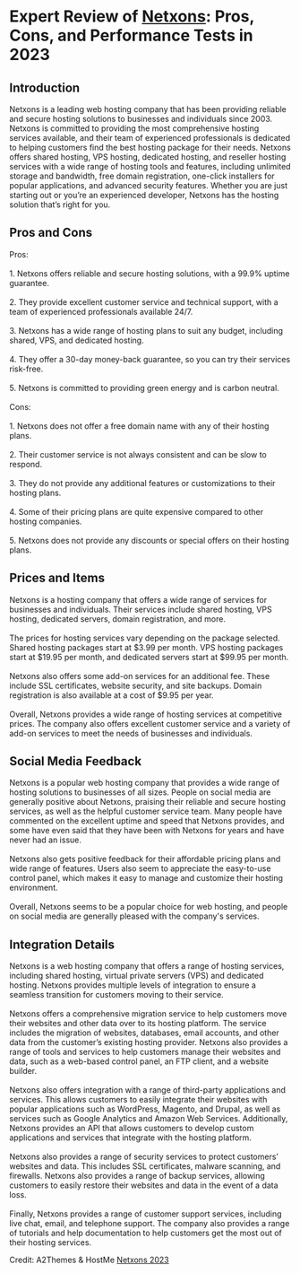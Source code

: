 <h1>Expert Review of <a href="https://a2themes.com/netxons-reviews">Netxons</a>: Pros, Cons, and Performance Tests in 2023</h1>
<h2>Introduction</h2>
Netxons is a leading web hosting company that has been providing reliable and secure hosting solutions to businesses and individuals since 2003. Netxons is committed to providing the most comprehensive hosting services available, and their team of experienced professionals is dedicated to helping customers find the best hosting package for their needs. Netxons offers shared hosting, VPS hosting, dedicated hosting, and reseller hosting services with a wide range of hosting tools and features, including unlimited storage and bandwidth, free domain registration, one-click installers for popular applications, and advanced security features. Whether you are just starting out or you’re an experienced developer, Netxons has the hosting solution that’s right for you.
<h2>Pros and Cons</h2>
Pros:<br><br>1. Netxons offers reliable and secure hosting solutions, with a 99.9% uptime guarantee.<br><br>2. They provide excellent customer service and technical support, with a team of experienced professionals available 24/7.<br><br>3. Netxons has a wide range of hosting plans to suit any budget, including shared, VPS, and dedicated hosting.<br><br>4. They offer a 30-day money-back guarantee, so you can try their services risk-free.<br><br>5. Netxons is committed to providing green energy and is carbon neutral.<br><br>Cons:<br><br>1. Netxons does not offer a free domain name with any of their hosting plans.<br><br>2. Their customer service is not always consistent and can be slow to respond.<br><br>3. They do not provide any additional features or customizations to their hosting plans.<br><br>4. Some of their pricing plans are quite expensive compared to other hosting companies.<br><br>5. Netxons does not provide any discounts or special offers on their hosting plans.
<h2>Prices and Items</h2>
Netxons is a hosting company that offers a wide range of services for businesses and individuals. Their services include shared hosting, VPS hosting, dedicated servers, domain registration, and more. <br><br>The prices for hosting services vary depending on the package selected. Shared hosting packages start at $3.99 per month. VPS hosting packages start at $19.95 per month, and dedicated servers start at $99.95 per month. <br><br>Netxons also offers some add-on services for an additional fee. These include SSL certificates, website security, and site backups. Domain registration is also available at a cost of $9.95 per year. <br><br>Overall, Netxons provides a wide range of hosting services at competitive prices. The company also offers excellent customer service and a variety of add-on services to meet the needs of businesses and individuals.
<h2>Social Media Feedback</h2>
Netxons is a popular web hosting company that provides a wide range of hosting solutions to businesses of all sizes. People on social media are generally positive about Netxons, praising their reliable and secure hosting services, as well as the helpful customer service team. Many people have commented on the excellent uptime and speed that Netxons provides, and some have even said that they have been with Netxons for years and have never had an issue.<br><br>Netxons also gets positive feedback for their affordable pricing plans and wide range of features. Users also seem to appreciate the easy-to-use control panel, which makes it easy to manage and customize their hosting environment.<br><br>Overall, Netxons seems to be a popular choice for web hosting, and people on social media are generally pleased with the company's services.
<h2>Integration Details</h2>
Netxons is a web hosting company that offers a range of hosting services, including shared hosting, virtual private servers (VPS) and dedicated hosting. Netxons provides multiple levels of integration to ensure a seamless transition for customers moving to their service. <br><br>Netxons offers a comprehensive migration service to help customers move their websites and other data over to its hosting platform. The service includes the migration of websites, databases, email accounts, and other data from the customer’s existing hosting provider. Netxons also provides a range of tools and services to help customers manage their websites and data, such as a web-based control panel, an FTP client, and a website builder.<br><br>Netxons also offers integration with a range of third-party applications and services. This allows customers to easily integrate their websites with popular applications such as WordPress, Magento, and Drupal, as well as services such as Google Analytics and Amazon Web Services. Additionally, Netxons provides an API that allows customers to develop custom applications and services that integrate with the hosting platform.<br><br>Netxons also provides a range of security services to protect customers’ websites and data. This includes SSL certificates, malware scanning, and firewalls. Netxons also provides a range of backup services, allowing customers to easily restore their websites and data in the event of a data loss.<br><br>Finally, Netxons provides a range of customer support services, including live chat, email, and telephone support. The company also provides a range of tutorials and help documentation to help customers get the most out of their hosting services.
<p>Credit: A2Themes & HostMe <a href="https://a2themes.com/netxons-reviews">Netxons 2023</a></p>